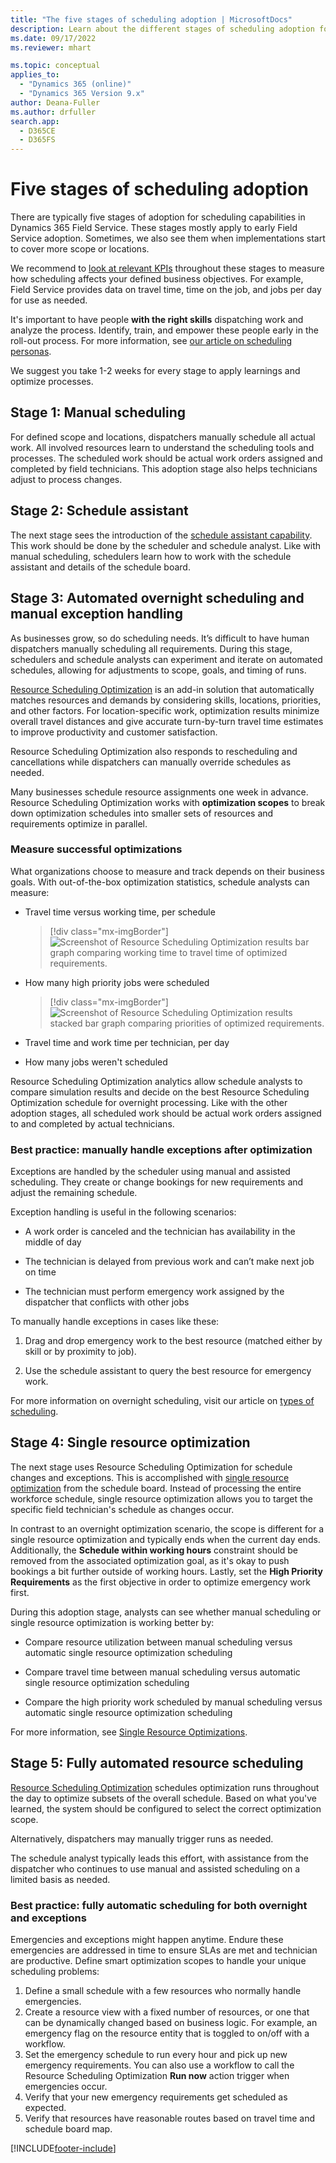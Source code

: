 ```yaml
---
title: "The five stages of scheduling adoption | MicrosoftDocs"
description: Learn about the different stages of scheduling adoption for field service organizations.
ms.date: 09/17/2022
ms.reviewer: mhart

ms.topic: conceptual
applies_to: 
  - "Dynamics 365 (online)"
  - "Dynamics 365 Version 9.x"
author: Deana-Fuller
ms.author: drfuller
search.app: 
  - D365CE
  - D365FS
---
```


# Five stages of scheduling adoption

There are typically five stages of adoption for scheduling capabilities in Dynamics 365 Field Service. These stages mostly apply to early Field Service adoption. Sometimes, we also see them when implementations start to cover more scope or locations.

We recommend to [look at relevant KPIs](reports.md) throughout these stages to measure how scheduling affects your defined business objectives. For example, Field Service provides data on travel time, time on the job, and jobs per day for use as needed.

It's important to have people **with the right skills** dispatching work and analyze the process. Identify, train, and empower these people early in the roll-out process. For more information, see [our article on scheduling personas](scheduling-roles-personas.md).

We suggest you take 1-2 weeks for every stage to apply learnings and optimize processes.

## Stage 1: Manual scheduling

For defined scope and locations, dispatchers manually schedule all actual work. All involved resources learn to understand the scheduling tools and processes. The scheduled work should be actual work orders assigned and completed by field technicians. This adoption stage also helps technicians adjust to process changes.

## Stage 2: Schedule assistant

The next stage sees the introduction of the [schedule assistant capability](schedule-assistant.md). This work should be done by the scheduler and schedule analyst. Like with manual scheduling, schedulers learn how to work with the schedule assistant and details of the schedule board.

## Stage 3: Automated overnight scheduling and manual exception handling

As businesses grow, so do scheduling needs. It’s difficult to have human dispatchers manually scheduling all requirements. During this stage, schedulers and schedule analysts can experiment and iterate on automated schedules, allowing for adjustments to scope, goals, and timing of runs.

[Resource Scheduling Optimization](rso-overview.md) is an add-in solution that automatically matches resources and demands by considering skills, locations, priorities, and other factors. For location-specific work, optimization results minimize overall travel distances and give accurate turn-by-turn travel time estimates to improve productivity and customer satisfaction.

Resource Scheduling Optimization also responds to rescheduling and cancellations while dispatchers can manually override schedules as needed.

Many businesses schedule resource assignments one week in advance. Resource Scheduling Optimization works with **optimization scopes** to break down optimization schedules into smaller sets of resources and requirements optimize in parallel.

### Measure successful optimizations

What organizations choose to measure and track depends on their business goals. With out-of-the-box optimization statistics, schedule analysts can measure:

- Travel time versus working time, per schedule

  >[!div class="mx-imgBorder"]
  >![Screenshot of Resource Scheduling Optimization results bar graph comparing working time to travel time of optimized requirements.](media/scheduling-adoption-guide-rso-working-time-vs-travel-time.png)

- How many high priority jobs were scheduled

  > [!div class="mx-imgBorder"]
  >![Screenshot of Resource Scheduling Optimization results stacked bar graph comparing priorities of optimized requirements.](media/scheduling-adoption-guide-rso-bar-graph-priorities.png)

- Travel time and work time per technician, per day

- How many jobs weren't scheduled

Resource Scheduling Optimization analytics allow schedule analysts to compare simulation results and decide on the best Resource Scheduling Optimization schedule for overnight processing. Like with the other adoption stages, all scheduled work should be actual work orders assigned to and completed by actual technicians.

### Best practice: manually handle exceptions after optimization

Exceptions are handled by the scheduler using manual and assisted scheduling. They create or change bookings for new requirements and adjust the remaining schedule.

Exception handling is useful in the following scenarios:

- A work order is canceled and the technician has availability in the middle of day

- The technician is delayed from previous work and can’t make next job on time

- The technician must perform emergency work assigned by the dispatcher that conflicts with other jobs

To manually handle exceptions in cases like these:

1. Drag and drop emergency work to the best resource (matched either by skill or by proximity to job).

2. Use the schedule assistant to query the best resource for emergency work.

For more information on overnight scheduling, visit our article on [types of scheduling](scheduling-capabilities.md).

## Stage 4: Single resource optimization

The next stage uses Resource Scheduling Optimization for schedule changes and exceptions. This is accomplished with [single resource optimization](rso-single-resource-optimization.md) from the schedule board. Instead of processing the entire workforce schedule, single resource optimization allows you to target the specific field technician's schedule as changes occur.

In contrast to an overnight optimization scenario, the scope is different for a single resource optimization and typically ends when the current day ends. Additionally, the **Schedule within working hours** constraint should be removed from the associated optimization goal, as it's okay to push bookings a bit further outside of working hours. Lastly, set the **High Priority Requirements** as the first objective in order to optimize emergency work first.

During this adoption stage, analysts can see whether manual scheduling or single resource optimization is working better by:

- Compare resource utilization between manual scheduling versus automatic single resource optimization scheduling

- Compare travel time between manual scheduling versus automatic single resource optimization scheduling

- Compare the high priority work scheduled by manual scheduling versus automatic single resource optimization scheduling

For more information, see [Single Resource Optimizations](single-resource-optimization.md).

## Stage 5: Fully automated resource scheduling

[Resource Scheduling Optimization](rso-overview.md) schedules optimization runs throughout the day to optimize subsets of the overall schedule. Based on what you've learned, the system should be configured to select the correct optimization scope.

Alternatively, dispatchers may manually trigger runs as needed.

The schedule analyst typically leads this effort, with assistance from the dispatcher who continues to use manual and assisted scheduling on a limited basis as needed.

### Best practice: fully automatic scheduling for both overnight and exceptions

Emergencies and exceptions might happen anytime. Endure these emergencies are addressed in time to ensure SLAs are met and technician are productive. Define smart optimization scopes to handle your unique scheduling problems:

1. Define a small schedule with a few resources who normally handle emergencies.
2. Create a resource view with a fixed number of resources, or one that can be dynamically changed based on business logic. For example, an emergency flag on the resource entity that is toggled to on/off with a workflow.
3. Set the emergency schedule to run every hour and pick up new emergency requirements. You can also use a workflow to call the Resource Scheduling Optimization **Run now** action trigger when emergencies occur.
4. Verify that your new emergency requirements get scheduled as expected.
5. Verify that resources have reasonable routes based on travel time and schedule board map.

[!INCLUDE[footer-include](../includes/footer-banner.md)]
